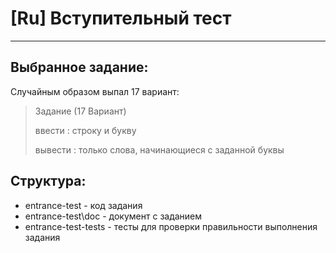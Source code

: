 # [Ru] Вступительный тест
* * *

## Выбранное задание:
Случайным образом выпал 17 вариант:

> Задание (17 Вариант)
>
> ввести  : строку и букву
>
> вывести : только слова, начинающиеся с заданной буквы

## Структура:
* entrance-test       - код задания
* entrance-test\doc - документ с заданием
* entrance-test-tests - тесты для проверки правильности выполнения задания 

